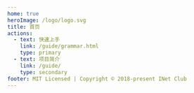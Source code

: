 ```yaml
---
home: true
heroImage: /logo/logo.svg
title: 首页
actions:
  - text: 快速上手
    link: /guide/grammar.html
    type: primary
  - text: 项目简介
    link: /guide/
    type: secondary
footer: MIT Licensed | Copyright © 2018-present INet Club
---
```

